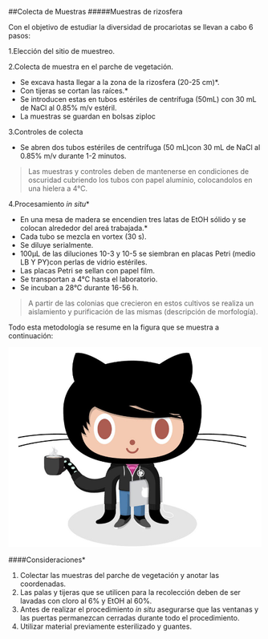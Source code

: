 ##Colecta de Muestras
#####Muestras de rizosfera 

Con el objetivo de estudiar la diversidad de procariotas se llevan a cabo 6 pasos:


1.Elección del sitio de muestreo.

2.Colecta de muestra en el parche de vegetación.
- Se excava hasta llegar a la zona de la rizosfera (20-25 cm)*. 
- Con tijeras se cortan las raíces.*
- Se introducen estas en tubos estériles de centrífuga (50mL) con 30 mL de NaCl  al 0.85% m/v estéril.
- La muestras se guardan en bolsas ziploc

3.Controles de colecta

- Se abren dos tubos estériles de centrífuga (50 mL)con 30 mL de NaCl al 0.85% m/v  durante 1-2 minutos.



>Las muestras y controles deben de mantenerse en condiciones de oscuridad cubriendo los tubos con papel aluminio, colocandolos en una hielera a 4°C.

4.Procesamiento _in situ_*
- En una mesa de madera se encendien tres latas de EtOH sólido y se colocan alrededor del areá trabajada.*
- Cada tubo se mezcla en vortex (30 s).
- Se diluye serialmente.
- 100μL de las diluciones 10-3 y 10-5 se siembran en placas Petri (medio LB Y PY)con perlas de vidrio estériles.
- Las placas Petri se sellan con papel film.
- Se transportan a 4°C hasta el laboratorio.
- Se incuban a 28°C durante 16-56 h.

>A partir de las colonias que crecieron en estos cultivos se realiza un aislamiento y purificación de las mismas (descripción de morfología).

Todo esta metodología se resume en la figura que se muestra a continuación:

![Octocat](codercat.jpg)


####Consideraciones*

1. Colectar las muestras del parche de vegetación y anotar las coordenadas.
2. Las palas y tijeras que se utilicen para la recolección deben de ser lavadas con cloro al 6% y EtOH al 60%.
3. Antes de realizar el procedimiento _in situ_ asegurarse que las ventanas y las puertas permanezcan cerradas durante todo el procedimiento.
4. Utilizar material previamente esterilizado y guantes.
